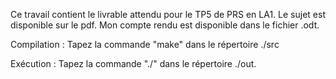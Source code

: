 Ce travail contient le livrable attendu pour le TP5 de PRS en LA1.
Le sujet est disponible sur le pdf.
Mon compte rendu est disponible dans le fichier .odt.

Compilation :
Tapez la commande "make" dans le répertoire ./src

Exécution : 
Tapez la commande "./<nomexecutable>" dans le répertoire ./out.
